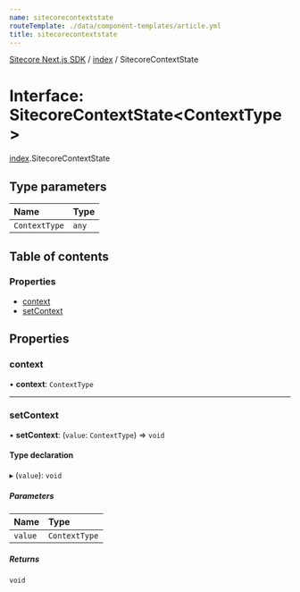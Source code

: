 ```yaml
---
name: sitecorecontextstate
routeTemplate: ./data/component-templates/article.yml
title: sitecorecontextstate
---
```


[Sitecore Next.js SDK](/docs/nextjs/ref/) / [index](/docs/nextjs/ref/modules/index) / SitecoreContextState

# Interface: SitecoreContextState<ContextType\>

[index](/docs/nextjs/ref/modules/index).SitecoreContextState

## Type parameters

| Name | Type |
| :------ | :------ |
| `ContextType` | `any` |

## Table of contents

### Properties

- [context](/docs/nextjs/ref/interfaces/index/sitecorecontextstate#context)
- [setContext](/docs/nextjs/ref/interfaces/index/sitecorecontextstate#setcontext)

## Properties

### context

• **context**: `ContextType`

___

### setContext

• **setContext**: (`value`: `ContextType`) => `void`

#### Type declaration

▸ (`value`): `void`

##### Parameters

| Name | Type |
| :------ | :------ |
| `value` | `ContextType` |

##### Returns

`void`
